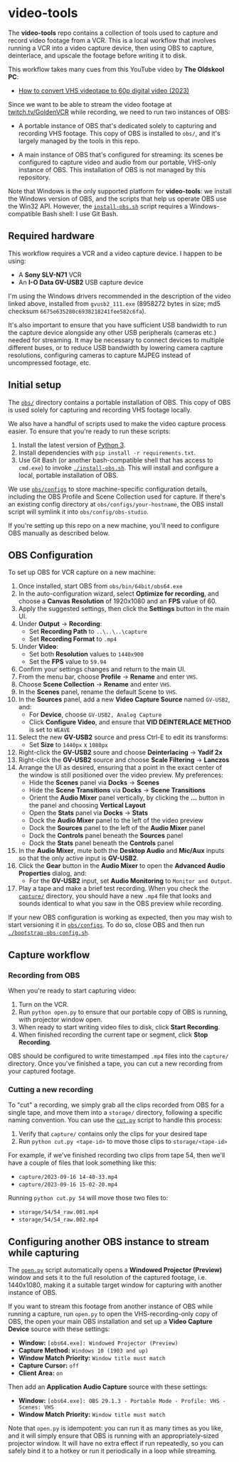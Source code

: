 # video-tools

The **video-tools** repo contains a collection of tools used to capture and record
video footage from a VCR. This is a local workflow that involves running a VCR into a
video capture device, then using OBS to capture, deinterlace, and upscale the footage
before writing it to disk.

This workflow takes many cues from this YouTube video by **The Oldskool PC**:

- [How to convert VHS videotape to 60p digital video (2023)](https://youtu.be/tk-n7IlrXI4?si=UoV8nNArx4slICPU)

Since we want to be able to stream the video footage at
[twitch.tv/GoldenVCR](https://www.twitch.tv/goldenvcr) while recording, we need to run
two instances of OBS:

- A portable instance of OBS that's dedicated solely to capturing and recording VHS
  footage. This copy of OBS is installed to `obs/`, and it's largely managed by the
  tools in this repo.

- A main instance of OBS that's configured for streaming: its scenes be configured to
  capture video and audio from our portable, VHS-only instance of OBS. This
  installation of OBS is not managed by this repository.

Note that Windows is the only supported platform for **video-tools**: we install the
Windows version of OBS, and the scripts that help us operate OBS use the Win32 API.
However, the [`install-obs.sh`](./install-obs.sh) script requires a Windows-compatible
Bash shell: I use Git Bash.

## Required hardware

This workflow requires a VCR and a video capture device. I happen to be using:

- A **Sony SLV-N71** VCR
- An **I-O Data GV-USB2** USB capture device

I'm using the Windows drivers recommended in the description of the video linked above,
installed from `gvusb2_111.exe` (8958272 bytes in size; md5 checksum
`6675e635280c6938218241fee582c6fa`).

It's also important to ensure that you have sufficient USB bandwidth to run the capture
device alongside any other USB peripherals (cameras etc.) needed for streaming. It may
be necessary to connect devices to multiple different buses, or to reduce USB bandwidth
by lowering camera capture resolutions, configuring cameras to capture MJPEG instead of
uncompressed footage, etc.

## Initial setup

The [`obs/`](./obs/) directory contains a portable installation of OBS. This copy of
OBS is used solely for capturing and recording VHS footage locally.

We also have a handful of scripts used to make the video capture process easier. To
ensure that you're ready to run these scripts:

1. Install the latest version of [Python 3](https://www.python.org/downloads/).
2. Install dependencies with `pip install -r requirements.txt`.
3. Use Git Bash (or another bash-compatible shell that has access to `cmd.exe`) to
   invoke [`./install-obs.sh`](./install-obs.sh). This will install and configure a
   local, portable installation of OBS.

We use [`obs/configs`](./obs/configs/) to store machine-specific configuration details,
including the OBS Profile and Scene Collection used for capture. If there's an existing
config directory at `obs/configs/your-hostname`, the OBS install script will symlink it
into `obs/config/obs-studio`.

If you're setting up this repo on a new machine, you'll need to configure OBS manually
as described below.

## OBS Configuration

To set up OBS for VCR capture on a new machine:

 1. Once installed, start OBS from `obs/bin/64bit/obs64.exe`
 2. In the auto-configuration wizard, select **Optimize for recording**, and choose a
   **Canvas Resolution** of 1920x1080 and an **FPS** value of 60.
 3. Apply the suggested settings, then click the **Settings** button in the main UI.
 4. Under **Output** &rarr; **Recording**:
    - Set **Recording Path** to `..\..\..\capture`
    - Set **Recording Format** to `.mp4`
 5. Under **Video**:
    - Set both **Resolution** values to `1440x900`
    - Set the **FPS** value to `59.94`
 6. Confirm your settings changes and return to the main UI.
 7. From the menu bar, choose **Profile** &rarr; **Rename** and enter `VHS`.
 8. Choose **Scene Collection** &rarr; **Rename** and enter `VHS`.
 9. In the **Scenes** panel, rename the default Scene to `VHS`.
10. In the **Sources** panel, add a new **Video Capture Source** named `GV-USB2`, and:
    - For **Device**, choose `GV-USB2, Analog Capture`
    - Click **Configure Video**, and ensure that **VID DEINTERLACE METHOD** is set to
      `WEAVE`
11. Select the new **GV-USB2** source and press Ctrl-E to edit its transforms:
    - Set **Size** to `1440px` x `1080px`
12. Right-click the **GV-USB2** soure and choose **Deinterlacing** &rarr; **Yadif 2x**
13. Right-click the **GV-USB2** source and choose **Scale Filtering** &rarr; **Lanczos**
14. Arrange the UI as desired, ensuring that a point in the exact center of the
    window is still positioned over the video preview. My preferences:
    - Hide the **Scenes** panel via **Docks** &rarr; **Scenes**
    - Hide the **Scene Transitions** via **Docks** &rarr; **Scene Transitions**
    - Orient the **Audio Mixer** panel vertically, by clicking the **...** button in
      the panel and choosing **Vertical Layout**
    - Open the **Stats** panel via **Docks** &rarr; **Stats**
    - Dock the **Audio Mixer** panel to the left of the video preview
    - Dock the **Sources** panel to the left of the **Audio Mixer** panel
    - Dock the **Controls** panel beneath the **Sources** panel
    - Dock the **Stats** panel beneath the **Controls** panel
15. In the **Audio Mixer**, mute both the **Desktop Audio** and **Mic/Aux** inputs so
    that the only active input is **GV-USB2**.
16. Click the **Gear** button in the **Audio Mixer** to open the
    **Advanced Audio Properties** dialog, and:
    - For the **GV-USB2** input, set **Audio Monitoring** to `Monitor and Output`.
17. Play a tape and make a brief test recording. When you check the
    [`capture/`](./capture/) directory, you should have a new `.mp4` file that looks
    and sounds identical to what you saw in the OBS preview while recording.

If your new OBS configuration is working as expected, then you may wish to start
versioning it in [`obs/configs`](./obs/configs/). To do so, close OBS and then run
[`./bootstrap-obs-config.sh`](./bootstrap-obs-config.sh).

## Capture workflow

### Recording from OBS

When you're ready to start capturing video:

1. Turn on the VCR.
2. Run `python open.py` to ensure that our portable copy of OBS is running, with
   projector window open.
3. When ready to start writing video files to disk, click **Start Recording**.
4. When finished recording the current tape or segment, click **Stop Recording**.

OBS should be configured to write timestamped `.mp4` files into the `capture/`
directory. Once you've finished a tape, you can cut a new recording from your captured
footage.

### Cutting a new recording

To "cut" a recording, we simply grab all the clips recorded from OBS for a single tape,
and move them into a `storage/` directory, following a specific naming convention. You
can use the [`cut.py`](./cut.py) script to handle this process:

1. Verify that `capture/` contains only the clips for your desired tape
2. Run `python cut.py <tape-id>` to move those clips to `storage/<tape-id>`

For example, if we've finished recording two clips from tape 54, then we'll have a
couple of files that look something like this:

- `capture/2023-09-16 14-40-33.mp4`
- `capture/2023-09-16 15-02-20.mp4`

Running `python cut.py 54` will move those two files to:

- `storage/54/54_raw.001.mp4`
- `storage/54/54_raw.002.mp4`

## Configuring another OBS instance to stream while capturing

The [`open.py`](./open.py) script automatically opens a
**Windowed Projector (Preview)** window and sets it to the full resolution of the
captured footage, i.e. 1440x1080, making it a suitable target window for capturing with
another instance of OBS.

If you want to stream this footage from another instance of OBS while running a
capture, run `open.py` to open the VHS-recording-only copy of OBS, the open your main
OBS installation and set up a **Video Capture Device** source with these settings:

- **Window:** `[obs64.exe]: Windowed Projector (Preview)`
- **Capture Method:** `Windows 10 (1903 and up)`
- **Window Match Priority:** `Window title must match`
- **Capture Cursor:** `off`
- **Client Area:** `on`

Then add an **Application Audio Capture** source with these settings:

- **Window:** `[obs64.exe]: OBS 29.1.3 - Portable Mode - Profile: VHS - Scenes: VHS`
- **Window Match Priority:** `Window title must match`

Note that `open.py` is idempotent: you can run it as many times as you like, and it
will simply ensure that OBS is running with an appropriately-sized projector window. It
will have no extra effect if run repeatedly, so you can safely bind it to a hotkey or
run it periodically in a loop while streaming.
